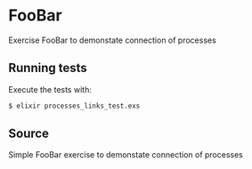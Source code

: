 # FooBar

Exercise FooBar to demonstate connection of processes

## Running tests

Execute the tests with:

```bash
$ elixir processes_links_test.exs
```

## Source

Simple FooBar exercise to demonstate connection of processes

